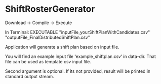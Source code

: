 # ShiftRosterGenerator

Download -> Compile -> Execute

In Terminal:
EXECUTABLE "inputFile_yourShiftPlanWithCandidates.csv" "outputFile_FinalDistributedShiftPlan.csv"

Application will generate a shift plan based on input file.

You will find an example input file 'example_shiftplan.csv' in data-dir. That file can be used as template csv input file.

Second argument is optional. If its not provided, result will be printed in standard output stream.
